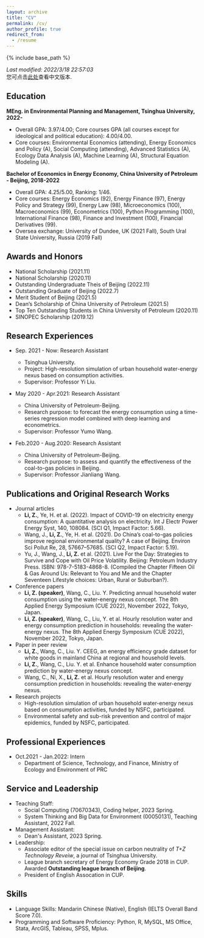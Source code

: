 ```yaml
---
layout: archive
title: "CV"
permalink: /cv/
author_profile: true
redirect_from:
  - /resume
---
```


{% include base_path %}

*Last modified: 2022/3/18 22:57:03*  
您可点击[此处](https://lzh3278.github.io/cv/chn)查看中文版本.  

Education
------
**MEng. in Environmental Planning and Management, Tsinghua University, 2022-**
* Overall GPA: 3.97/4.00; Core courses GPA (all courses except for ideological and political education): 4.00/4.00.
* Core courses: Environmental Economics (attending), Energy Economics and Policy (A), Social Computing (attending), Advanced Statistics (A), Ecology Data Analysis (A), Machine Learning (A), Structural Equation Modeling (A).

**Bachelor of Economics in Energy Economy, China University of Petroleum - Beijing, 2018-2022**
* Overall GPA: 4.25/5.00, Ranking: 1/46.
* Core courses: Energy Economics (92), Energy Finance (97), Energy Policy and Strategy (99), Energy Law (98), Microeconomics (100), Macroeconomics (99), Econometrics (100), Python Programming (100), International Finance (98), Finance and Investment (100), Financial Derivatives (99).
* Oversea exchange: University of Dundee, UK (2021 Fall), South Ural State University, Russia (2019 Fall)


Awards and Honors
------
* National Scholarship (2021.11)
* National Scholarship (2020.11)
* Outstanding Undergraduate Theis of Beijing (2022.11)
* Outstanding Graduate of Beijing (2022.7)
* Merit Student of Beijing (2021.5)
* Dean’s Scholarship of China University of Petroleum (2021.5)
* Top Ten Outstanding Students in China University of Petroleum (2020.11)
* SINOPEC Scholarship (2019.12)


Research Experiences
------
* Sep. 2021 - Now: Research Assistant
  * Tsinghua University.
  * Project: High-resolution simulation of urban household water-energy nexus based on consumption activities.
  * Supervisor: Professor Yi Liu.

* May 2020 - Apr.2021: Research Assistant
  * China University of Petroleum-Beijing.
  * Research purpose: to forecast the energy consumption using a time-series regression model combined with deep learning and econometrics.
  * Supervisor: Professor Yumo Wang.

* Feb.2020 - Aug.2020: Research Assistant
  * China University of Petroleum-Beijing.
  * Research purpose: to assess and quantify the effectiveness of the coal-to-gas policies in Beijing.
  * Supervisor: Professor Jianliang Wang.
  
Publications and Original Research Works
------
* Journal articles  
    * **Li, Z.**, Ye, H. et al. (2022). Impact of COVID-19 on electricity energy consumption: A quantitative analysis on electricity. Int J Electr Power Energy Syst, 140, 108084. (SCI Q1, Impact Factor: 5.66).  
    * Wang, J., **Li, Z.**, Ye, H. et al. (2021). Do China’s coal-to-gas policies improve regional environmental quality? A case of Beijing. Environ Sci Pollut Re, 28, 57667–57685. (SCI Q2, Impact Factor: 5.19).  
    * Yu, J., Wang, J., **Li, Z.** et al. (2021). Live For the Day: Strategies to Survive and Cope with Oil Price Volatility. Beijing: Petroleum Industry Press. ISBN: 978-7-5183-4868-8. (Compiled the Chapter Fifteen Oil & Gas Around Us: Relevant to You and Me and the Chapter Seventeen Lifestyle choices: Urban, Rural or Suburban?).
* Conference papers
    * **Li, Z. (speaker)**, Wang, C., Liu. Y. Predicting annual household water consumption using the water-energy nexus concept. The 8th Applied Energy Symposium (CUE 2022), November 2022, Tokyo, Japan.  
    * **Li, Z. (speaker)**, Wang, C., Liu, Y. et al. Hourly resolution water and energy consumption prediction in households: revealing the water-energy nexus. The 8th Applied Energy Symposium (CUE 2022), November 2022, Tokyo, Japan.
* Paper in peer review
    * **Li, Z.**, Wang, C., Liu. Y. CEEG, an energy efficiency grade dataset for white goods in mainland China at regional and household levels.
    * **Li, Z.**, Wang, C., Liu. Y. et al. Enhance household water consumption prediction by water-energy nexus concept.
    * Wang, C., Ni, X., **Li, Z.** et al. Hourly resolution water and energy consumption prediction in households: revealing the water-energy nexus.
* Research projects
    * High-resolution simulation of urban household water-energy nexus based on consumption activities, funded by NSFC, participated.
    * Environmental safety and sub-risk prevention and control of major epidemics, funded by NSFC, participated.

Professional Experiences
------
* Oct.2021 - Jan.2022: Intern
  * Department of Science, Technology, and Finance, Ministry of Ecology and Environment of PRC

Service and Leadership
------
* Teaching Staff: 
  * Social Computing (70670343), Coding helper, 2023 Spring.
  * System Thinking and Big Data for Environment (00050131), Teaching Assistant, 2022 Fall.
* Management Assistant: 
  * Dean's Assistant, 2023 Spring.
* Leadership:
  * Associate editor of the special issue on carbon neutrality of *T+Z Technology Reveiw*, a journal of Tsinghua University.
  * League branch secretary of Energy Economy Grade 2018 in CUP. Awarded **Outstanding league branch of Beijing**.
  * President of English Assocation in CUP.

Skills
------
* Language Skills: Mandarin Chinese (Native), English (IELTS Overall Band Score 7.0).  
* Programming and Software Proficiency: Python, R, MySQL, MS Office, Stata, ArcGIS, Tableau, SPSS, Mplus.
